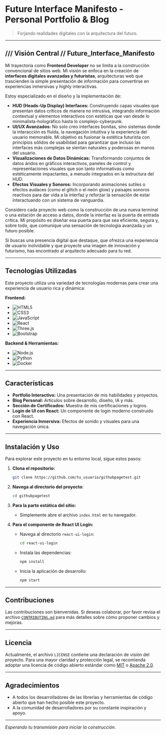 # Future Interface Manifesto - Personal Portfolio & Blog

> Forjando realidades digitales con la arquitectura del futuro.

---

## /// Visión Central // Future_Interface_Manifesto

Mi trayectoria como **Frontend Developer** no se limita a la construcción convencional de sitios web. Mi visión se enfoca en la creación de **interfaces digitales avanzadas y futuristas**, arquitecturas web que trascienden la simple presentación de información para convertirse en experiencias inmersivas y highly interactivas.

Estoy especializado en el diseño y la implementación de:

-   **HUD (Heads-Up Display) Interfaces:** Construyendo capas visuales que presentan datos críticos de manera no intrusiva, integrando información contextual y elementos interactivos con estéticas que van desde lo minimalista-holográfico hasta lo complejo-cyberpunk.
-   **UI/UX Avanzados:** No solo creo interfaces bonitas, sino sistemas donde la interacción es fluida, la navegación intuitiva y la experiencia del usuario memorable. Mi objetivo es fusionar la estética futurista con principios sólidos de usabilidad para garantizar que incluso las interfaces más complejas se sientan naturales y poderosas en manos del usuario.
-   **Visualizaciones de Datos Dinámicas:** Transformando conjuntos de datos áridos en gráficos interactivos, paneles de control y representaciones visuales que son tanto informativas como estéticamente impactantes, a menudo integrados en la estructura del HUD.
-   **Efectos Visuales y Sonoros:** Incorporando animaciones sutiles o efectos audaces (como el glitch o el neón glow) y paisajes sonoros reactivos para dar vida a la interfaz y reforzar la sensación de estar interactuando con un sistema de vanguardia.

Considero cada proyecto web como la construcción de una nueva terminal o una estación de acceso a datos, donde la interfaz es la puerta de entrada crítica. Mi propósito es diseñar esa puerta para que sea eficiente, segura y, sobre todo, que comunique una sensación de tecnología avanzada y un futuro posible.

Si buscas una presencia digital que destaque, que ofrezca una experiencia de usuario inolvidable y que proyecte una imagen de innovación y futurismo, has encontrado al arquitecto adecuado para tu red.

---

## Tecnologías Utilizadas

Este proyecto utiliza una variedad de tecnologías modernas para crear una experiencia de usuario rica y dinámica:

**Frontend:**
-   ![HTML5](https://img.shields.io/badge/html5-%23E34F26.svg?style=for-the-badge&logo=html5&logoColor=white)
-   ![CSS3](https://img.shields.io/badge/css3-%231572B6.svg?style=for-the-badge&logo=css3&logoColor=white)
-   ![JavaScript](https://img.shields.io/badge/javascript-%23323330.svg?style=for-the-badge&logo=javascript&logoColor=%23F7DF1E)
-   ![React](https://img.shields.io/badge/react-%2320232a.svg?style=for-the-badge&logo=react&logoColor=%2361DAFB)
-   ![Three.js](https://img.shields.io/badge/three.js-black?style=for-the-badge&logo=three.js&logoColor=white)
-   ![Bootstrap](https://img.shields.io/badge/bootstrap-%23563D7C.svg?style=for-the-badge&logo=bootstrap&logoColor=white)

**Backend & Herramientas:**
-   ![Node.js](https://img.shields.io/badge/node.js-6DA55F?style=for-the-badge&logo=node.js&logoColor=white)
-   ![Python](https://img.shields.io/badge/python-3670A0?style=for-the-badge&logo=python&logoColor=ffdd54)
-   ![Docker](https://img.shields.io/badge/docker-%230db7ed.svg?style=for-the-badge&logo=docker&logoColor=white)

---

## Características

-   **Portfolio Interactivo:** Una presentación de mis habilidades y proyectos.
-   **Blog Personal:** Artículos sobre desarrollo, diseño, IA y más.
-   **Sección de Certificados:** Muestra de mis certificaciones y logros.
-   **Login de UI con React:** Un componente de login moderno construido con React.
-   **Experiencia Inmersiva:** Efectos de sonido y visuales para una navegación única.

---

## Instalación y Uso

Para explorar este proyecto en tu entorno local, sigue estos pasos:

1.  **Clona el repositorio:**
    ```bash
    git clone https://github.com/tu_usuario/githubpagetest.git
    ```
2.  **Navega al directorio del proyecto:**
    ```bash
    cd githubpagetest
    ```
3.  **Para la parte estática del sitio:**
    -   Simplemente abre el archivo `index.html` en tu navegador.

4.  **Para el componente de React UI Login:**
    -   Navega al directorio `react-ui-login`:
        ```bash
        cd react-ui-login
        ```
    -   Instala las dependencias:
        ```bash
        npm install
        ```
    -   Inicia la aplicación de desarrollo:
        ```bash
        npm start
        ```

---

## Contribuciones

Las contribuciones son bienvenidas. Si deseas colaborar, por favor revisa el archivo [`CONTRIBUTING.md`](CONTRIBUTING.md) para más detalles sobre cómo proponer cambios y mejoras.

---

## Licencia

Actualmente, el archivo `LICENSE` contiene una declaración de visión del proyecto. Para una mayor claridad y protección legal, se recomienda adoptar una licencia de código abierto estándar como [MIT](https://opensource.org/licenses/MIT) o [Apache 2.0](https://opensource.org/licenses/Apache-2.0).

---

## Agradecimientos

-   A todos los desarrolladores de las librerías y herramientas de código abierto que han hecho posible este proyecto.
-   A la comunidad de desarrolladores por su constante inspiración y apoyo.

---

_Esperando tu transmisión para iniciar la construcción._